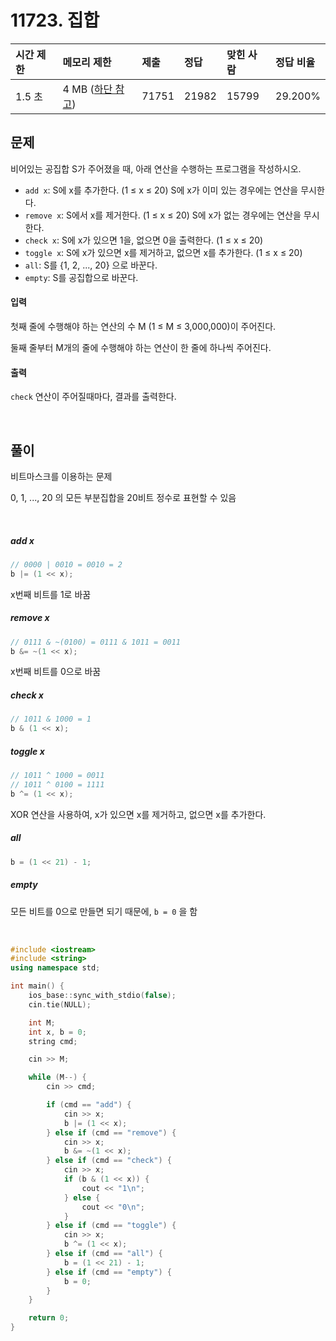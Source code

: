# 11723. 집합

| 시간 제한 | 메모리 제한                                                | 제출  | 정답  | 맞힌 사람 | 정답 비율 |
| :-------- | :--------------------------------------------------------- | :---- | :---- | :-------- | :-------- |
| 1.5 초    | 4 MB ([하단 참고](https://www.acmicpc.net/problem/11723#)) | 71751 | 21982 | 15799     | 29.200%   |

## 문제

비어있는 공집합 S가 주어졌을 때, 아래 연산을 수행하는 프로그램을 작성하시오.

- `add x`: S에 x를 추가한다. (1 ≤ x ≤ 20) S에 x가 이미 있는 경우에는 연산을 무시한다.
- `remove x`: S에서 x를 제거한다. (1 ≤ x ≤ 20) S에 x가 없는 경우에는 연산을 무시한다.
- `check x`: S에 x가 있으면 1을, 없으면 0을 출력한다. (1 ≤ x ≤ 20)
- `toggle x`: S에 x가 있으면 x를 제거하고, 없으면 x를 추가한다. (1 ≤ x ≤ 20)
- `all`: S를 {1, 2, ..., 20} 으로 바꾼다.
- `empty`: S를 공집합으로 바꾼다.

#### 입력

첫째 줄에 수행해야 하는 연산의 수 M (1 ≤ M ≤ 3,000,000)이 주어진다.

둘째 줄부터 M개의 줄에 수행해야 하는 연산이 한 줄에 하나씩 주어진다.

#### 출력

`check` 연산이 주어질때마다, 결과를 출력한다.

<br/>

## 풀이

비트마스크를 이용하는 문제

0, 1, ..., 20 의 모든 부분집합을 20비트 정수로 표현할 수 있음

<br/>

##### add x

```c
// 0000 | 0010 = 0010 = 2
b |= (1 << x);
```

x번째 비트를 1로 바꿈

##### remove x

```c
// 0111 & ~(0100) = 0111 & 1011 = 0011
b &= ~(1 << x);
```

x번째 비트를 0으로 바꿈

##### check x

```c
// 1011 & 1000 = 1
b & (1 << x);
```

##### toggle x

```c
// 1011 ^ 1000 = 0011
// 1011 ^ 0100 = 1111
b ^= (1 << x);
```

XOR 연산을 사용하여, x가 있으면 x를 제거하고, 없으면 x를 추가한다.

##### all

```c
b = (1 << 21) - 1;
```

##### empty

모든 비트를 0으로 만들면 되기 때문에, `b = 0` 을 함

<br/>

```c++
#include <iostream>
#include <string>
using namespace std;

int main() {
	ios_base::sync_with_stdio(false);
	cin.tie(NULL);

	int M;
	int x, b = 0;
	string cmd;

	cin >> M;

	while (M--) {
		cin >> cmd;

		if (cmd == "add") {
			cin >> x;
			b |= (1 << x);
		} else if (cmd == "remove") {
			cin >> x;
			b &= ~(1 << x);
		} else if (cmd == "check") {
			cin >> x;
			if (b & (1 << x)) {
				cout << "1\n";
			} else {
				cout << "0\n";
			}
		} else if (cmd == "toggle") {
			cin >> x;
			b ^= (1 << x);
		} else if (cmd == "all") {
			b = (1 << 21) - 1;
		} else if (cmd == "empty") {
			b = 0;
		}
	}

	return 0;
}
```
